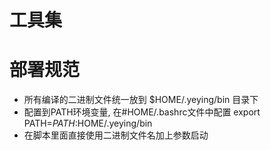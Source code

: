 # 工具集

# 部署规范

- 所有编译的二进制文件统一放到 $HOME/.yeying/bin 目录下
- 配置到PATH环境变量, 在#HOME/.bashrc文件中配置 export PATH=$PATH:$HOME/.yeying/bin
- 在脚本里面直接使用二进制文件名加上参数启动

